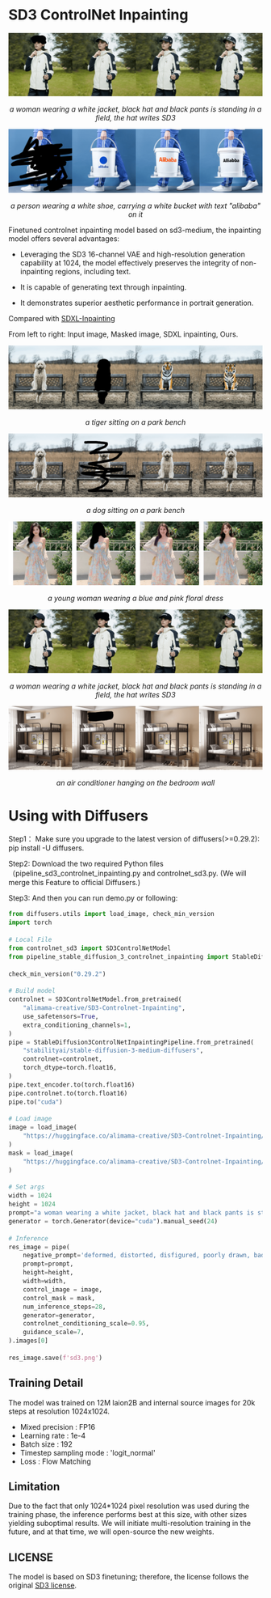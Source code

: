 # SD3 ControlNet Inpainting

![SD3](images/sd3_compressed.png)

<center><i>a woman wearing a white jacket, black hat and black pants is standing in a field, the hat writes SD3</i></center>

![bucket_alibaba](images/bucket_ali_compressed.png )

<center><i>a person wearing a white shoe, carrying a white bucket with text "alibaba" on it</i></center>

Finetuned controlnet inpainting model based on sd3-medium, the inpainting model offers several advantages:

* Leveraging the SD3 16-channel VAE and high-resolution generation capability at 1024, the model effectively preserves the integrity of non-inpainting regions, including text.

* It is capable of generating text through inpainting.

* It demonstrates superior aesthetic performance in portrait generation.

Compared with [SDXL-Inpainting](https://huggingface.co/diffusers/stable-diffusion-xl-1.0-inpainting-0.1)

From left to right: Input image, Masked image, SDXL inpainting, Ours.

![0](images/0_compressed.png)
<center><i>a tiger sitting on a park bench</i></center>

![1](images/0r_compressed.png)
<center><i>a dog sitting on a park bench</i></center>

![2](images/1_compressed.png)
<center><i>a young woman wearing a blue and pink floral dress</i></center>

![3](images/3_compressed.png)
<center><i>a woman wearing a white jacket, black hat and black pants is standing in a field, the hat writes SD3</i></center>

![4](images/5_compressed.png)
<center><i>an air conditioner hanging on the bedroom wall</i></center>

# Using with Diffusers

Step1： Make sure you upgrade to the latest version of diffusers(>=0.29.2): pip install -U diffusers.

Step2: Download the two required Python files（pipeline_sd3_controlnet_inpainting.py and controlnet_sd3.py.
(We will merge this Feature to official Diffusers.)

Step3: And then you can run demo.py or following:

``` python
from diffusers.utils import load_image, check_min_version
import torch

# Local File
from controlnet_sd3 import SD3ControlNetModel
from pipeline_stable_diffusion_3_controlnet_inpainting import StableDiffusion3ControlNetInpaintingPipeline

check_min_version("0.29.2")

# Build model
controlnet = SD3ControlNetModel.from_pretrained(
    "alimama-creative/SD3-Controlnet-Inpainting",
    use_safetensors=True,
    extra_conditioning_channels=1,
)
pipe = StableDiffusion3ControlNetInpaintingPipeline.from_pretrained(
    "stabilityai/stable-diffusion-3-medium-diffusers",
    controlnet=controlnet,
    torch_dtype=torch.float16,
)
pipe.text_encoder.to(torch.float16)
pipe.controlnet.to(torch.float16)
pipe.to("cuda")

# Load image
image = load_image(
    "https://huggingface.co/alimama-creative/SD3-Controlnet-Inpainting/blob/main/images/prod.png"
)
mask = load_image(
    "https://huggingface.co/alimama-creative/SD3-Controlnet-Inpainting/blob/main/images/mask.jpeg"
)

# Set args
width = 1024
height = 1024
prompt="a woman wearing a white jacket, black hat and black pants is standing in a field, the hat writes SD3"
generator = torch.Generator(device="cuda").manual_seed(24)

# Inference
res_image = pipe(
    negative_prompt='deformed, distorted, disfigured, poorly drawn, bad anatomy, wrong anatomy, extra limb, missing limb, floating limbs, mutated hands and fingers, disconnected limbs, mutation, mutated, ugly, disgusting, blurry, amputation, NSFW',
    prompt=prompt,
    height=height,
    width=width,
    control_image = image,
    control_mask = mask,
    num_inference_steps=28,
    generator=generator,
    controlnet_conditioning_scale=0.95,
    guidance_scale=7,
).images[0]

res_image.save(f'sd3.png')
```


## Training Detail

The model was trained on 12M laion2B and internal source images for 20k steps at resolution 1024x1024. 

* Mixed precision : FP16
* Learning rate : 1e-4
* Batch size : 192
* Timestep sampling mode : 'logit_normal'
* Loss : Flow Matching

## Limitation

Due to the fact that only 1024*1024 pixel resolution was used during the training phase, the inference performs best at this size, with other sizes yielding suboptimal results. We will initiate multi-resolution training in the future, and at that time, we will open-source the new weights.

## LICENSE
The model is based on SD3 finetuning; therefore, the license follows the original [SD3 license](https://huggingface.co/stabilityai/stable-diffusion-3-medium#license).
